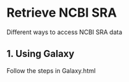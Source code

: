 # Retrieve NCBI SRA
Different ways to access NCBI SRA data
## 1. Using Galaxy
Follow the steps in Galaxy.html
